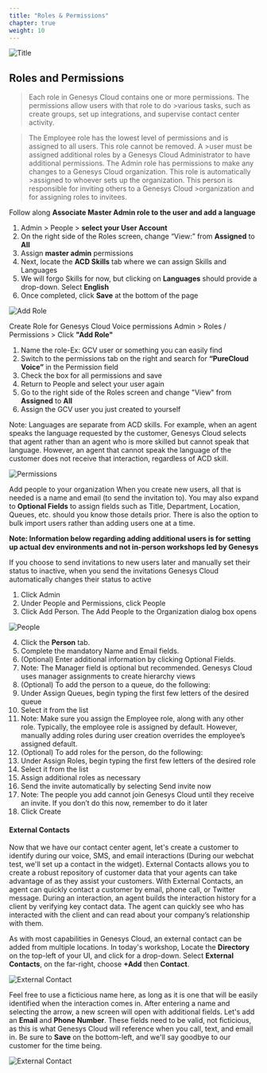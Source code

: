 ```yaml
---
title: "Roles & Permissions"
chapter: true
weight: 10
---
```

![Title](/images/UserConfig2-768x300.jpg)
## Roles and Permissions

>Each role in Genesys Cloud contains one or more permissions. The permissions allow users with that role to do >various tasks, such as create groups, set up integrations, and supervise contact center activity.

>The Employee role has the lowest level of permissions and is assigned to all users. This role cannot be removed. A >user must be assigned additional roles by a Genesys Cloud Administrator to have additional permissions.
>The Admin role has permissions to make any changes to a Genesys Cloud organization. This role is automatically >assigned to whoever sets up the organization. This person is responsible for inviting others to a Genesys Cloud >organization and for assigning roles to invitees.




Follow along 
**Associate Master Admin role to the user and add a language**
1.	Admin > People > **select your User Account**
2.	On the right side of the Roles screen, change “View:” from **Assigned** to **All**
3.	Assign **master admin** permissions
4. Next, locate the **ACD Skills** tab where we can assign Skills and Languages
5. We will forgo Skills for now, but clicking on **Languages** should provide a drop-down. Select **English**
6. Once completed, click **Save** at the bottom of the page

![Add Role](/images/RolesPic.png)

Create Role for Genesys Cloud Voice permissions
Admin > Roles / Permissions > Click **"Add Role"**
1.	Name the role-Ex: GCV user or something you can easily find
2.	Switch to the permissions tab on the right and search for **“PureCloud Voice”** in the Permission field
3.	Check the box for all permissions and save
4.	Return to People and select your user again 
5.	Go to the right side of the Roles screen and change "View" from **Assigned** to **All**
6.  Assign the GCV user you just created to yourself

Note: Languages are separate from ACD skills. For example, when an agent speaks the language requested by the customer, Genesys Cloud selects that agent rather than an agent who is more skilled but cannot speak that language. However, an agent that cannot speak the language of the customer does not receive that interaction, regardless of ACD skill.

![Permissions](/images/Permission.png)

Add people to your organization
When you create new users, all that is needed is a name and email (to send the invitation to). You may also expand to **Optional Fields** to assign fields such as Title, Department, Location, Queues, etc. should you know those details prior. There is also the option to bulk import users rather than adding users one at a time. 

**Note: Information below regarding adding additional users is for setting up actual dev environments and not in-person workshops led by Genesys**

If you choose to send invitations to new users later and manually set their status to inactive, when you send the invitations Genesys Cloud automatically changes their status to active <br>
1.	Click Admin <br>
2.	Under People and Permissions, click People <br>
3.	Click Add Person. The Add People to the Organization dialog box opens <br>

 

![People](/images/People.png)


4.	Click the **Person** tab.
5.	Complete the mandatory Name and Email fields. 
6.	(Optional) Enter additional information by clicking Optional Fields. 
7.	Note: The Manager field is optional but recommended. Genesys Cloud uses manager assignments to create hierarchy views
8.	(Optional) To add the person to a queue, do the following:
9.	Under Assign Queues, begin typing the first few letters of the desired queue
10.	Select it from the list
11.	Note: Make sure you assign the Employee role, along with any other role. Typically, the employee role is assigned by default. However, manually adding roles during user creation overrides the employee’s assigned default.
12.	(Optional) To add roles for the person, do the following:
13.	Under Assign Roles, begin typing the first few letters of the desired role
14.	Select it from the list
15.	Assign additional roles as necessary 
16.	Send the invite automatically by selecting Send invite now 
17.	Note:  The people you add cannot join Genesys Cloud until they receive an invite. If you don’t do this now, remember to do it later
18.	Click Create

#### External Contacts
Now that we have our contact center agent, let's create a customer to identify during our voice, SMS, and email interactions (During our webchat test, we'll set up a contact in the widget). 
External Contacts allows you to create a robust repository of customer data that your agents can take advantage of as they assist your customers. With External Contacts, an agent can quickly contact a customer by email, phone call, or Twitter message. During an interaction, an agent builds the interaction history for a client by verifying key contact data. The agent can quickly see who has interacted with the client and can read about your company’s relationship with them. 

As with most capabilities in Genesys Cloud, an external contact can be added from multiple locations. In today's workshop, Locate the **Directory** on the top-left of your UI, and click for a drop-down. Select **External Contacts**, on the far-right, choose **+Add** then **Contact**. 

![External Contact](/images/External.jpg)

Feel free to use a ficticious name here, as long as it is one that will be easily identified when the interaction comes in. After entering a name and selecting the arrow, a new screen will open with additional fields. Let's add an **Email** and **Phone Number**. These fields need to be valid, not ficticious, as this is what Genesys Cloud will reference when you call, text, and email in. Be sure to **Save** on the bottom-left, and we'll say goodbye to our customer for the time being. 

![External Contact](/images/Contact.jpg)